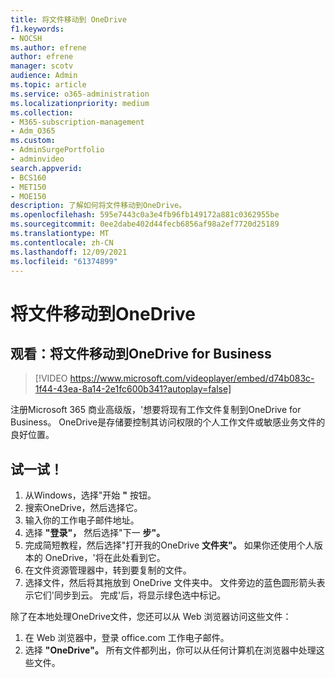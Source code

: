 ```yaml
---
title: 将文件移动到 OneDrive
f1.keywords:
- NOCSH
ms.author: efrene
author: efrene
manager: scotv
audience: Admin
ms.topic: article
ms.service: o365-administration
ms.localizationpriority: medium
ms.collection:
- M365-subscription-management
- Adm_O365
ms.custom:
- AdminSurgePortfolio
- adminvideo
search.appverid:
- BCS160
- MET150
- MOE150
description: 了解如何将文件移动到OneDrive。
ms.openlocfilehash: 595e7443c0a3e4fb96fb149172a881c0362955be
ms.sourcegitcommit: 0ee2dabe402d44fecb6856af98a2ef7720d25189
ms.translationtype: MT
ms.contentlocale: zh-CN
ms.lasthandoff: 12/09/2021
ms.locfileid: "61374899"
---
```

# <a name="move-files-to-onedrive"></a>将文件移动到OneDrive

## <a name="watch-move-your-files-to-onedrive-for-business"></a>观看：将文件移动到OneDrive for Business

> [!VIDEO https://www.microsoft.com/videoplayer/embed/d74b083c-1f44-43ea-8a14-2e1fc600b341?autoplay=false]

注册Microsoft 365 商业高级版，&#39;想要将现有工作文件复制到OneDrive for Business。 OneDrive是存储要控制其访问权限的个人工作文件或敏感业务文件的良好位置。

## <a name="try-it"></a>试一试！

1. 从Windows，选择"开始 **"** 按钮。
2. 搜索OneDrive，然后选择它。
3. 输入你的工作电子邮件地址。
4. 选择 **"登录"，** 然后选择"下一 **步"。**
5. 完成简短教程，然后选择"打开我的OneDrive **文件夹"。** 如果你还使用个人版本的 OneDrive，&#39;将在此处看到它。
6. 在文件资源管理器中，转到要复制的文件。
7. 选择文件，然后将其拖放到 OneDrive 文件夹中。 文件旁边的蓝色圆形箭头表示它们&#39;同步到云。 完成&#39;后，将显示绿色选中标记。

除了在本地处理OneDrive文件，您还可以从 Web 浏览器访问这些文件：

1. 在 Web 浏览器中，登录 office.com 工作电子邮件。
2. 选择 **"OneDrive"。** 所有文件都列出，你可以从任何计算机在浏览器中处理这些文件。